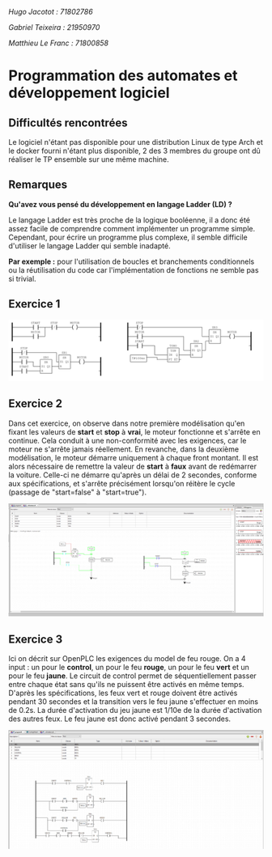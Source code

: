 *Hugo Jacotot : 71802786*

*Gabriel Teixeira : 21950970*

*Matthieu Le Franc : 71800858*

# Programmation des automates et développement logiciel

## Difficultés rencontrées

Le logiciel n'étant pas disponible pour une distribution Linux de type Arch et le docker fourni n'étant plus disponible, 2 des 3 membres du groupe ont dû réaliser le TP ensemble sur une même machine.

## Remarques

**Qu'avez vous pensé du développement en langage Ladder (LD) ?**

Le langage Ladder est très proche de la logique booléenne, il a donc été assez facile de comprendre comment implémenter un programme simple. Cependant, pour écrire un programme plus complexe, il semble difficile d'utiliser le langage Ladder qui semble inadapté. 

**Par exemple :** pour l'utilisation de boucles et branchements conditionnels ou la réutilisation du code car l'implémentation de fonctions ne semble pas si trivial.

## Exercice 1

![Exercice 1](ex1.png)

## Exercice 2

Dans cet exercice, on observe dans notre première modélisation qu'en fixant les valeurs de **start** et **stop** à **vrai**, le moteur fonctionne et s'arrête en continue. Cela conduit à une non-conformité avec les exigences, car le moteur ne s'arrête jamais réellement. En revanche, dans la deuxième modélisation, le moteur démarre uniquement à chaque front montant. Il est alors nécessaire de remettre la valeur de **start** à **faux** avant de redémarrer la voiture. Celle-ci ne démarre qu'après un délai de 2 secondes, conforme aux spécifications, et s'arrête précisément lorsqu'on réitère le cycle (passage de "start=false" à "start=true").

![Exercice 2](ex2.png)

## Exercice 3

Ici on décrit sur OpenPLC les exigences du model de feu rouge. On a 4 input : un pour le **control**, un pour le feu **rouge**, un pour le feu **vert** et un pour le feu **jaune**. Le circuit de control permet de séquentiellement passer entre chaque état sans qu'ils ne puissent être activés en même temps. D'après les spécifications, les feux vert et rouge doivent être activés pendant 30 secondes et la transition vers le feu jaune s'effectuer en moins de 0.2s. La durée d'activation du jeu jaune est 1/10e de la durée d'activation des autres feux. Le feu jaune est donc activé pendant 3 secondes.

![Exercice 3](ex3.png)
